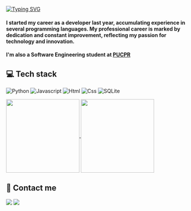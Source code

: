
[![Typing SVG](https://readme-typing-svg.herokuapp.com?color=0996F7&size=25&center=false&vCenter=false&width=1000&lines=%3C+Hi!+I'm+Vitor%2C+welcome)](https://git.io/typing-svg)

<div align='left'>
   
   <h4>I started my career as a developer last year, accumulating experience in several programming languages. My professional career is marked by dedication and constant improvement, reflecting my passion for technology and innovation.</h4>
   <h4>I'm also a Software Engineering student at <a href="https://www.pucpr.br/">PUCPR</a></h4>
</div>

<div align='left'>
   <h2>💻 Tech stack</h2>
</div>

![Python](https://img.shields.io/badge/Python-%233776AB.svg?style=for-the-badge&logo=python&logoColor=white) ![Javascript](https://img.shields.io/badge/JavaScript-F7DF1E?style=for-the-badge&logo=javascript&logoColor=black) ![Html](https://img.shields.io/badge/HTML5-E34F26?style=for-the-badge&logo=html5&logoColor=white) ![Css](https://img.shields.io/badge/CSS3-1572B6?style=for-the-badge&logo=css3&logoColor=white) ![SQLite](https://img.shields.io/badge/SQLite-%2307405e.svg?style=for-the-badge&logo=sqlite&logoColor=white) 

 <div>
  <a href="https://github.com/marshmll">
  <div>
  <a href=https://github.com/vieiraadev">
   <img height=200 align="center" src="https://github-readme-stats-sigma-five.vercel.app/api?username=vieiraadev&show_icons=true&theme=tokyonight&include_all_commits=true&count_private=true"/>
 <a href="https://github.com/vieiraadev">
    <img height=200 align="center" src="https://github-readme-stats.vercel.app/api/top-langs?username=vieiraadev&layout=compact&theme=tokyonight&langs_count=15&card_width=250"/>
 </a>
</div>


<div align='left'>
   <h2>📲 Contact me</h2>
</div>

<div align='left'>
  <a href="www.linkedin.com/in/vitor-vieira-machado-4741422b9" target="_blank"> <img src="https://img.shields.io/badge/LinkedIn-0077B5?style=for-the-badge&logo=linkedin&logoColor=white" target="_blank"></a>
  <a href = "mailto:vieiravitor604@gmail.com"><img src="https://img.shields.io/badge/Gmail-D14836?style=for-the-badge&logo=gmail&logoColor=white" target="_blank"></a>
</div>
